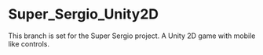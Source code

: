 # Super_Sergio_Unity2D

This branch is set for the Super Sergio project. A Unity 2D game with mobile like controls.
